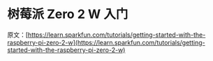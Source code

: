 # 树莓派 Zero 2 W 入门

原文：[https://learn.sparkfun.com/tutorials/getting-started-with-the-raspberry-pi-zero-2-w](https://learn.sparkfun.com/tutorials/getting-started-with-the-raspberry-pi-zero-2-w)